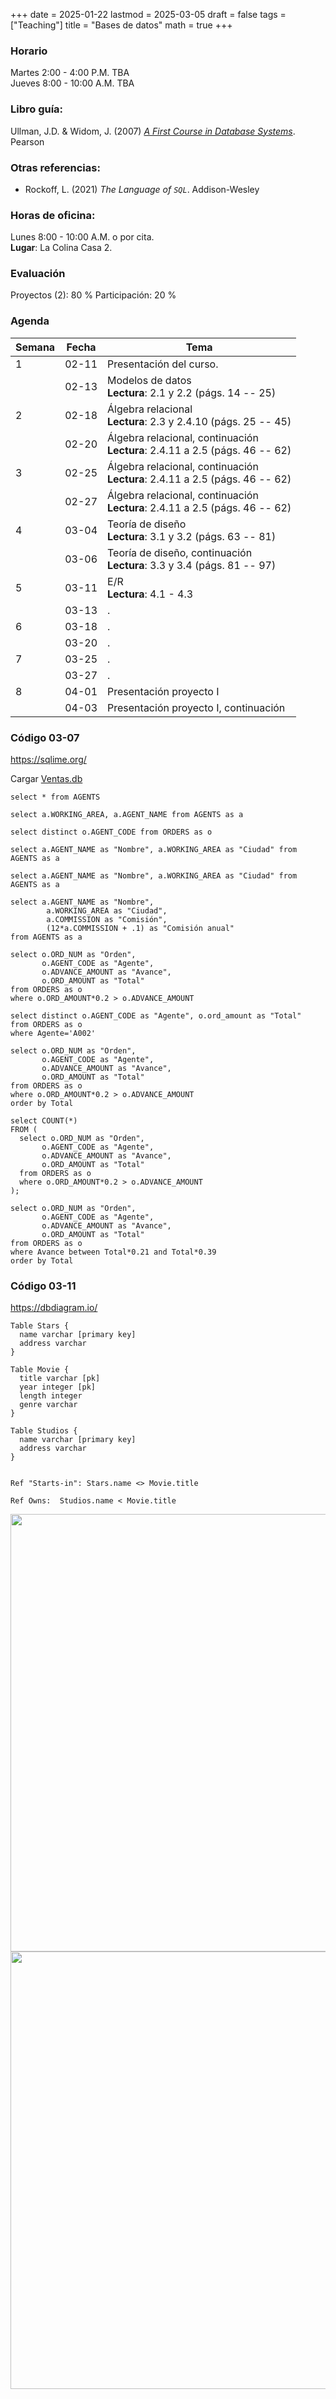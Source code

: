 +++
date      = 2025-01-22
lastmod   = 2025-03-05
draft     = false
tags      = ["Teaching"]
title     = "Bases de datos"
math      = true
+++

### Horario

Martes 2:00 - 4:00 P.M. TBA <br>
Jueves 8:00 - 10:00 A.M. TBA

### Libro guía:

Ullman, J.D. & Widom, J. (2007) *[A First Course in Database Systems](https://www.pearson.com/en-us/subject-catalog/p/first-course-in-database-systems-a/P200000003302/9780136006374)*. Pearson

### Otras referencias:

* Rockoff, L. (2021) *The Language of `SQL`*. Addison-Wesley

### Horas de oficina: 

Lunes 8:00 - 10:00 A.M. o por cita. <br>
**Lugar**: La Colina Casa 2. 

### Evaluación

Proyectos (2): 80 %
Participación: 20 %


### Agenda

Semana | Fecha | Tema
---| --- | ----
1      | 02-11 | Presentación del curso.
&nbsp; | 02-13 | Modelos de datos <br> **Lectura**: 2.1 y 2.2 (págs. 14 -- 25) 
2      | 02-18 | Álgebra relacional <br> **Lectura**: 2.3 y 2.4.10 (págs. 25 -- 45) 
&nbsp; | 02-20 | Álgebra relacional, continuación <br> **Lectura**: 2.4.11 a 2.5 (págs. 46 -- 62) 
3      | 02-25 | Álgebra relacional, continuación <br> **Lectura**: 2.4.11 a 2.5 (págs. 46 -- 62) 
&nbsp; | 02-27 | Álgebra relacional, continuación <br> **Lectura**: 2.4.11 a 2.5 (págs. 46 -- 62) 
4      | 03-04 | Teoría de diseño <br> **Lectura**: 3.1 y 3.2 (págs. 63 -- 81) 
&nbsp; | 03-06 | Teoría de diseño, continuación <br> **Lectura**: 3.3 y 3.4 (págs. 81 -- 97) 
5      | 03-11 | E/R <br> **Lectura**: 4.1 - 4.3  
&nbsp; | 03-13 | .
6      | 03-18 | .
&nbsp; | 03-20 | .
7      | 03-25 | .
&nbsp; | 03-27 | .
8      | 04-01 | Presentación proyecto I
&nbsp; | 04-03 | Presentación proyecto I, continuación

### Código 03-07

https://sqlime.org/

Cargar [Ventas.db](https://alexrojas.netlify.app/post/DB/Ventas.db)

```
select * from AGENTS
```

```
select a.WORKING_AREA, a.AGENT_NAME from AGENTS as a
```

```
select distinct o.AGENT_CODE from ORDERS as o
```

```
select a.AGENT_NAME as "Nombre", a.WORKING_AREA as "Ciudad" from AGENTS as a
```

```
select a.AGENT_NAME as "Nombre", a.WORKING_AREA as "Ciudad" from AGENTS as a
```

```
select a.AGENT_NAME as "Nombre",
        a.WORKING_AREA as "Ciudad",
        a.COMMISSION as "Comisión",
        (12*a.COMMISSION + .1) as "Comisión anual"
from AGENTS as a
```

```
select o.ORD_NUM as "Orden",
       o.AGENT_CODE as "Agente",
       o.ADVANCE_AMOUNT as "Avance",
       o.ORD_AMOUNT as "Total" 
from ORDERS as o
where o.ORD_AMOUNT*0.2 > o.ADVANCE_AMOUNT
```

```
select distinct o.AGENT_CODE as "Agente", o.ord_amount as "Total"
from ORDERS as o
where Agente='A002'
```

```
select o.ORD_NUM as "Orden",
       o.AGENT_CODE as "Agente",
       o.ADVANCE_AMOUNT as "Avance",
       o.ORD_AMOUNT as "Total" 
from ORDERS as o
where o.ORD_AMOUNT*0.2 > o.ADVANCE_AMOUNT
order by Total
```


```
select COUNT(*)
FROM (
  select o.ORD_NUM as "Orden",
       o.AGENT_CODE as "Agente",
       o.ADVANCE_AMOUNT as "Avance",
       o.ORD_AMOUNT as "Total" 
  from ORDERS as o
  where o.ORD_AMOUNT*0.2 > o.ADVANCE_AMOUNT
);
```


```
select o.ORD_NUM as "Orden",
       o.AGENT_CODE as "Agente",
       o.ADVANCE_AMOUNT as "Avance",
       o.ORD_AMOUNT as "Total" 
from ORDERS as o
where Avance between Total*0.21 and Total*0.39 
order by Total
```


### Código 03-11

https://dbdiagram.io/

```
Table Stars {
  name varchar [primary key]
  address varchar
}

Table Movie {
  title varchar [pk] 
  year integer [pk]
  length integer
  genre varchar
}

Table Studios {
  name varchar [primary key]
  address varchar
}


Ref "Starts-in": Stars.name <> Movie.title

Ref Owns:  Studios.name < Movie.title

```

<img src='http://infolab.stanford.edu/~ullman/fcdb/sevls/er_big.png' width=700>

<img src='http://infolab.stanford.edu/~ullman/fcdb/hernandez/ERdiagram.jpg' width=700>


